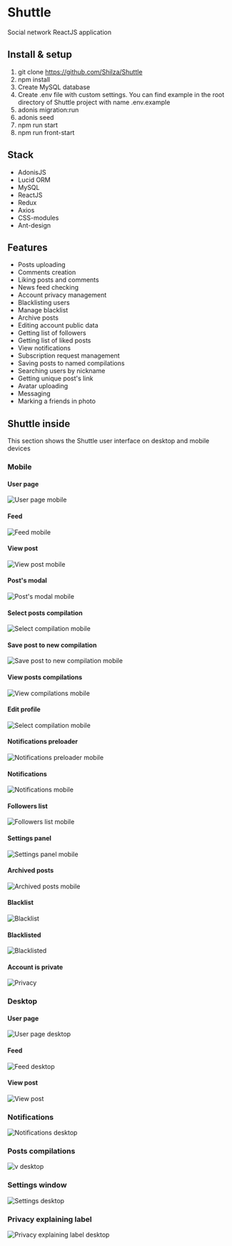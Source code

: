# Shuttle

Social network ReactJS application

## Install & setup

1. git clone https://github.com/Shilza/Shuttle
2. npm install
3. Create MySQL database
4. Create .env file with custom settings. You can find example in the root directory of Shuttle project with name .env.example
5. adonis migration:run
6. adonis seed
7. npm run start
8. npm run front-start

## Stack

* AdonisJS
* Lucid ORM
* MySQL
* ReactJS
* Redux
* Axios
* CSS-modules
* Ant-design

## Features

* Posts uploading
* Comments creation
* Liking posts and comments
* News feed checking
* Account privacy management
* Blacklisting users
* Manage blacklist
* Archive posts
* Editing account public data
* Getting list of followers
* Getting list of liked posts
* View notifications
* Subscription request management
* Saving posts to named compilations
* Searching users by nickname
* Getting unique post's link
* Avatar uploading
* Messaging
* Marking a friends in photo

## Shuttle inside
This section shows the Shuttle user interface on desktop and mobile devices

### Mobile

#### User page
![User page mobile](https://github.com/Shilza/Shuttle/blob/master/presentation/mobile/userPage.jpg)

#### Feed
![Feed mobile](https://github.com/Shilza/Shuttle/blob/master/presentation/mobile/feed.jpg)

#### View post
![View post mobile](https://github.com/Shilza/Shuttle/blob/master/presentation/mobile/post.jpg)

#### Post's modal
![Post's modal mobile](https://github.com/Shilza/Shuttle/blob/master/presentation/mobile/postOptions.jpg)

#### Select posts compilation
![Select compilation mobile](https://github.com/Shilza/Shuttle/blob/master/presentation/mobile/chooseCompilation.jpg)

#### Save post to new compilation
![Save post to new compilation mobile](https://github.com/Shilza/Shuttle/blob/master/presentation/mobile/newCompilation.jpg)

#### View posts compilations
![View compilations mobile](https://github.com/Shilza/Shuttle/blob/master/presentation/mobile/compilationOnPage.jpg)

#### Edit profile
![Select compilation mobile](https://github.com/Shilza/Shuttle/blob/master/presentation/mobile/editProfile.jpg)

#### Notifications preloader
![Notifications preloader mobile](https://github.com/Shilza/Shuttle/blob/master/presentation/mobile/notificationsStub.jpg)

#### Notifications
![Notifications mobile](https://github.com/Shilza/Shuttle/blob/master/presentation/mobile/notifications.jpg)

#### Followers list
![Followers list mobile](https://github.com/Shilza/Shuttle/blob/master/presentation/mobile/followersList.jpg)

#### Settings panel
![Settings panel mobile](https://github.com/Shilza/Shuttle/blob/master/presentation/mobile/settingsPanel.jpg)

#### Archived posts
![Archived posts mobile](https://github.com/Shilza/Shuttle/blob/master/presentation/mobile/archive.jpg)

#### Blacklist
![Blacklist](https://github.com/Shilza/Shuttle/blob/master/presentation/mobile/blackList.jpg)

#### Blacklisted
![Blacklisted](https://github.com/Shilza/Shuttle/blob/master/presentation/mobile/inBlacklist.jpg)

#### Account is private
![Privacy](https://github.com/Shilza/Shuttle/blob/master/presentation/mobile/private.jpg)

### Desktop

#### User page
![User page desktop](https://github.com/Shilza/Shuttle/blob/master/presentation/desktop/userpage.jpg)

#### Feed
![Feed desktop](https://github.com/Shilza/Shuttle/blob/master/presentation/desktop/feed.jpg)

#### View post
![View post](https://github.com/Shilza/Shuttle/blob/master/presentation/desktop/viewPost.jpg)

### Notifications
![Notifications desktop](https://github.com/Shilza/Shuttle/blob/master/presentation/desktop/notifications.jpg)

### Posts compilations
![v desktop](https://github.com/Shilza/Shuttle/blob/master/presentation/desktop/compilations.jpg)

### Settings window
![Settings desktop](https://github.com/Shilza/Shuttle/blob/master/presentation/desktop/settings.jpg)

### Privacy explaining label
![Privacy explaining label desktop](https://github.com/Shilza/Shuttle/blob/master/presentation/desktop/private.jpg)


